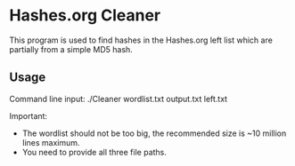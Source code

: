 # Hashes.org Cleaner

This program is used to find hashes in the Hashes.org left list which are partially from a simple MD5 hash.


## Usage

Command line input:
./Cleaner wordlist.txt output.txt left.txt

Important:
* The wordlist should not be too big, the recommended size is ~10 million lines maximum.
* You need to provide all three file paths.
